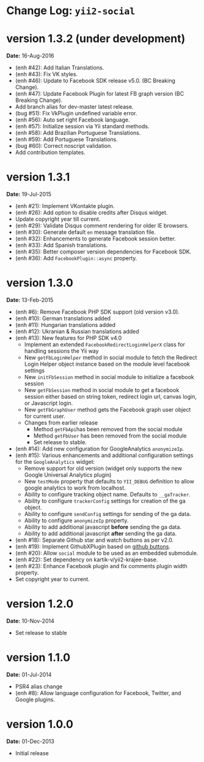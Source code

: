 Change Log: `yii2-social`
=========================

version 1.3.2 (under development)
=================================
**Date:** 16-Aug-2016

- (enh #42): Add Italian Translations.
- (enh #43): Fix VK styles.
- (enh #46): Update to Facebook SDK release v5.0. (BC Breaking Change).
- (enh #47): Update Facebook Plugin for latest FB graph version (BC Breaking Change).
- Add branch alias for dev-master latest release.
- (bug #51): Fix VkPlugin undefined variable error.
- (enh #56): Auto set right Facebook language.
- (enh #57): Initialize session via Yii standard methods.
- (enh #58): Add Brazilian Portuguese Translations.
- (enh #59): Add Portuguese Translations.
- (bug #60): Correct noscript validation.
- Add contribution templates.

version 1.3.1
=============
**Date:** 19-Jul-2015

- (enh #21): Implement VKontakte plugin.
- (enh #26): Add option to disable credits after Disqus widget.
- Update copyright year till current.
- (enh #29): Validate Disqus comment rendering for older IE browsers.
- (enh #30): Generate default `en` message translation file.
- (enh #32): Enhancements to generate Facebook session better.
- (enh #33): Add Spanish translations.
- (enh #35): Better composer version dependencies for Facebook SDK.
- (enh #36): Add `FacebookPlugin::async` property.

version 1.3.0
=============
**Date:** 13-Feb-2015

- (enh #6): Remove Facebook PHP SDK support (old version v3.0). 
- (enh #10): German translations added
- (enh #11): Hungarian translations added
- (enh #12): Ukranian & Russian translations added
- (enh #13): New features for PHP SDK v4.0
    - Implement an extended `FacebookRedirectLoginHelperX` class for handling sessions the Yii way
    - New `getFbLoginHelper` method in social module to fetch the Redirect Login Helper object instance based on the module level facebook settings
    - New `initFbSession` method in social module to initialize a facebook session
    - New `getFbSession` method in social module to get a facebook session either based on string token, redirect login url, canvas login, or Javascript login.
    - New `getFbGraphUser` method gets the Facebook graph user object for current user.
    - Changes from earlier release
        - Method `getFbApi`has been removed from the social module
        - Method `getFbUser` has been removed from the social module
        - Set release to stable.
- (enh #14): Add new configuration for GoogleAnalytics `anonymizeIp`.
- (enh #15): Various enhancements and additional configuration settings for the `GoogleAnalytics` widget:
    - Remove support for old version (widget only supports the new Google Universal Analytics plugin)
    - New `testMode` property that defaults to `YII_DEBUG` definition to allow google analytics to work from localhost.
    - Ability to configure tracking object name. Defaults to `__gaTracker`.
    - Ability to configure `trackerConfig` settings for creation of the ga object.
    - Ability to configure `sendConfig` settings for sending of the ga data.
    - Ability to configure `anonymizeIp` property.
    - Ability to add additional javascript **before** sending the ga data. 
    - Ability to add additional javascript **after** sending the ga data.
- (enh #18): Separate Github star and watch buttons as per v2.0.
- (enh #19): Implement GithubXPlugin based on [github buttons](https://github.com/ntkme/github-buttons).
- (enh #20): Allow `social` module to be used as an embedded submodule.
- (enh #22): Set dependency on kartik-v/yii2-krajee-base.
- (enh #23): Enhance Facebook plugin and fix comments plugin width property.
- Set copyright year to current.

version 1.2.0
=============
**Date:** 10-Nov-2014

- Set release to stable

version 1.1.0
=============
**Date:** 01-Jul-2014

- PSR4 alias change
- (enh #8): Allow language configuration for Facebook, Twitter, and Google plugins.

version 1.0.0
=============
**Date:** 01-Dec-2013

- Initial release
